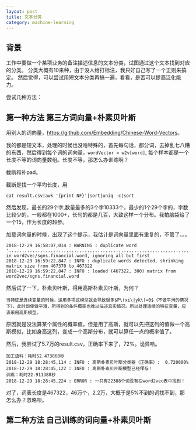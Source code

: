 ```yaml
---
layout: post
title: 文本分类
category: machine-learning
---
```


## 背景
工作中要做一个某项业务的备注描述信息的文本分类，试图通过这个文本找到对应的分类。
分类大概有10来种，由于没人给打标注，我只好自己写了一个正则来搞定。
然后觉得，可以尝试用短文本分类再搞一遍，看看，是否可以提高泛化能力。

尝试几种方法：


## 第一种方法 第三方词向量+朴素贝叶斯

用别人的词向量，<https://github.com/Embedding/Chinese-Word-Vectors>。

我的都是短文本，处理的时候也没啥特殊的，首先每句话，都分词，去掉乱七八糟的东西，然后得到每个词的词向量，`wordVector = w2v[word]`, 每个样本都是一个长度不等的词向量数组。长度不等，那怎么办训练啊？

截断和补pad。

截断是找一个平均长度，用
```
cat result.csv|awk '{print NF}'|sort|uniq -c|sort
```
然后发现，最长的29个字,数量最多的3个字10333个，最少的1个29个字的，字数比较少的，一般都在1000+，长句的都是几百，大致这样一个分布。我拍脑袋给了一个15，作为长度的超参。

加载词向量的时候，出现了这个提示，我估计是词向量里面有重复的，不管了。。。
```
2018-12-29 16:58:07,014 : WARNING : duplicate word '..................................................................................................' in word2vec/sgns.financial.word, ignoring all but first
2018-12-29 16:59:22,847 : INFO : duplicate words detected, shrinking matrix size from 467370 to 467322
2018-12-29 16:59:22,847 : INFO : loaded (467322, 300) matrix from word2vec/sgns.financial.word
```

然后试了一下，朴素贝叶斯，得用高斯朴素贝叶斯，为何？
```
当特征是连续变量的时候，运用多项式模型就会导致很多$P\(xi\|yk\)=0$（不做平滑的情况下），此时即使做平滑，所得到的条件概率也难以描述真实情况。所以处理连续的特征变量，应该采用高斯模型。
```
原因就是没法算某个属性的概率值，但是用了高斯，就可以先把这列的值做一个高斯模拟，比如身高这列，变成一个高斯分布，就可以算任一点的概率值了。

然后，我尝试了5.7万的result.csv，正确率下来了，72%。诡异哈。
```
加工语料：耗时52.473868秒
2018-12-29 18:28:45,114 : INFO : 高斯朴素贝叶斯分类器（正确率）:  0.720000%
2018-12-29 18:28:45,122 : INFO : 高斯朴素贝叶斯模型已经保存！
训练：耗时22.911388秒
2018-12-29 18:28:45,224 : ERROR : 一共有22388个词没有在word2vec表中找到！
```

对了，词表长度是467322，46万个，2.2万，大概于是5%不到的词找不到，那怎么办？忽略呗。

## 第二种方法 自己训练的词向量+朴素贝叶斯

